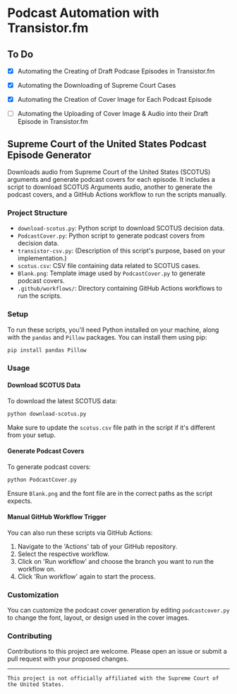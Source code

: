 #  Podcast Automation with Transistor.fm

## To Do

- [X] Automating the Creating of Draft Podcase Episodes in Transistor.fm
- [X] Automating the Downloading of Supreme Court Cases
- [X] Automating the Creation of Cover Image for Each Podcast Episode
- [ ] Automating the Uploading of Cover Image & Audio into their Draft Episode in Transistor.fm


## Supreme Court of the United States Podcast Episode Generator

Downloads audio from Supreme Court of the United States (SCOTUS) arguments and generate podcast covers for each episode. It includes a script to download SCOTUS Arguments audio, another to generate the podcast covers, and a GitHub Actions workflow to run the scripts manually. 

### Project Structure

- `download-scotus.py`: Python script to download SCOTUS decision data.
- `PodcastCover.py`: Python script to generate podcast covers from decision data.
- `transistor-csv.py`: (Description of this script's purpose, based on your implementation.)
- `scotus.csv`: CSV file containing data related to SCOTUS cases.
- `Blank.png`: Template image used by `PodcastCover.py` to generate podcast covers.
- `.github/workflows/`: Directory containing GitHub Actions workflows to run the scripts.

### Setup

To run these scripts, you'll need Python installed on your machine, along with the `pandas` and `Pillow` packages. You can install them using pip:

```bash
pip install pandas Pillow
```

### Usage

#### Download SCOTUS Data

To download the latest SCOTUS data:

```bash
python download-scotus.py
```

Make sure to update the `scotus.csv` file path in the script if it's different from your setup.

#### Generate Podcast Covers

To generate podcast covers:

```bash
python PodcastCover.py
```

Ensure `Blank.png` and the font file are in the correct paths as the script expects.

#### Manual GitHub Workflow Trigger

You can also run these scripts via GitHub Actions:

1. Navigate to the 'Actions' tab of your GitHub repository.
2. Select the respective workflow.
3. Click on 'Run workflow' and choose the branch you want to run the workflow on.
4. Click 'Run workflow' again to start the process.

### Customization

You can customize the podcast cover generation by editing `podcastcover.py` to change the font, layout, or design used in the cover images.

### Contributing

Contributions to this project are welcome. Please open an issue or submit a pull request with your proposed changes.


---

```
This project is not officially affiliated with the Supreme Court of the United States.
```


